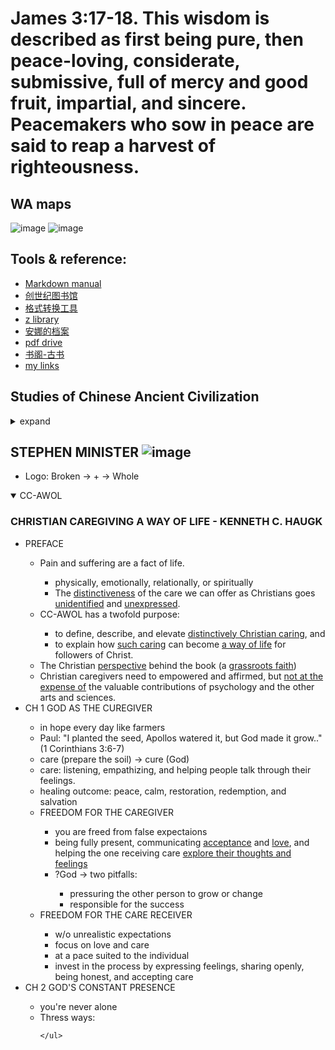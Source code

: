 # James 3:17-18. This wisdom is described as first being pure, then peace-loving, considerate, submissive, full of mercy and good fruit, impartial, and sincere. Peacemakers who sow in peace are said to reap a harvest of righteousness.
## WA maps
![image](https://github.com/user-attachments/assets/37d49978-cc3d-4b8f-9275-64a729eb2f63)
![image](https://github.com/user-attachments/assets/f8e525aa-0de9-4746-a149-9ceaa15592d1)

## Tools & reference:
* [Markdown manual](./mdCheat.md)
* [创世纪图书馆](https://librarygenesis.net/)
* [格式转换工具](https://convertio.co/)
* [z library](https://z-library.sk/)
* [安娜的档案](https://zh.annas-archive.org/)
* [pdf drive](https://www.pdfdrive.com/)
* [书阁-古书](https://www.shuge.org/)
* [my links](./bookmarks.html)

## Studies of Chinese Ancient Civilization
<details>
  <summary>expand</summary>

  <h3>国学</h3>
  <ul>
    <li>论语</li>
    <li>易经</li>
    <li>道德经</li>
  </ul>
  
</details>

## STEPHEN MINISTER ![image](https://github.com/user-attachments/assets/5765677a-4366-4da3-8581-45617758be43)
* Logo: Broken -> + -> Whole
<details open>
  <summary>CC-AWOL</summary>
  
  <h3>CHRISTIAN CAREGIVING A WAY OF LIFE - KENNETH C. HAUGK</h3>
  <ul>
    <li>PREFACE</li>
      <ul>
        <li> Pain and suffering are a fact of life. </li>
          <ul>
            <li>physically, emotionally, relationally, or spiritually</li>
            <li>The <ins>distinctiveness</ins> of the care we can offer as Christians goes <ins>unidentified</ins> and <ins>unexpressed</ins>.</li>
          </ul>
        <li> CC-AWOL has a twofold purpose: </li>
          <ul>
            <li>to define, describe, and elevate <ins>distinctively Christian caring</ins>, and</li>
            <li>to explain how <ins>such caring</ins> can become <ins>a way of life</ins> for followers of Christ.</li>
          </ul>
        <li>The Christian <ins>perspective</ins> behind the book (a <ins>grassroots faith</ins>) </li>
        <li>Christian caregivers need to empowered and affirmed, but <ins>not at the expense of</ins> the valuable contributions of psychology and the other arts and sciences.</li>
      </ul>
  <li> CH 1 GOD AS THE CUREGIVER</li>
    <ul>
      <li>in hope every day like farmers</li>
      <li>Paul: "I planted the seed, Apollos watered it, but God made it grow.."(1 Corinthians 3:6-7)</li>
      <li>care (prepare the soil) -> cure (God)</li>
      <li>care: listening, empathizing, and helping people talk through their feelings.</li>
      <li>healing outcome: peace, calm, restoration, redemption, and salvation</li>
      <li>FREEDOM FOR THE CAREGIVER</li>
        <ul>
           <li>you are freed from false expectaions</li>
           <li>being fully present, communicating <ins>acceptance</ins> and <ins>love</ins>, and helping the one receiving care <ins>explore their thoughts and feelings</ins></li>
           <li>?God -> two pitfalls:</li>
              <ul>
                 <li>pressuring the other person to grow or change</li>
                 <li>responsible for the success</li>
              </ul>
        </ul>
      <li>FREEDOM FOR THE CARE RECEIVER</li>
        <ul>
          <li>w/o unrealistic expectations</li>
          <li>focus on love and care</li>
          <li>at a pace suited to the individual</li>
          <li>invest in the process by expressing feelings, sharing openly, being honest, and accepting care</li>
        </ul>
    </ul>
   <li>CH 2 GOD'S CONSTANT PRESENCE</li>
    <ul>
      <li>you're never alone</li>
      <li>Thress ways:</li>
      
    </ul>
  </ul>
</details>
